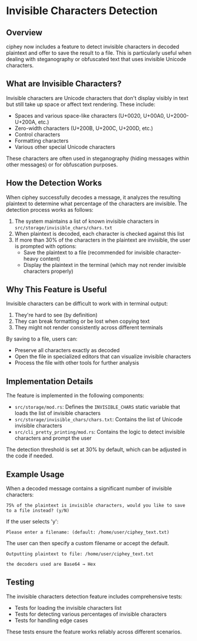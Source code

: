 # Invisible Characters Detection

## Overview

ciphey now includes a feature to detect invisible characters in decoded plaintext and offer to save the result to a file. This is particularly useful when dealing with steganography or obfuscated text that uses invisible Unicode characters.

## What are Invisible Characters?

Invisible characters are Unicode characters that don't display visibly in text but still take up space or affect text rendering. These include:

- Spaces and various space-like characters (U+0020, U+00A0, U+2000-U+200A, etc.)
- Zero-width characters (U+200B, U+200C, U+200D, etc.)
- Control characters
- Formatting characters
- Various other special Unicode characters

These characters are often used in steganography (hiding messages within other messages) or for obfuscation purposes.

## How the Detection Works

When ciphey successfully decodes a message, it analyzes the resulting plaintext to determine what percentage of the characters are invisible. The detection process works as follows:

1. The system maintains a list of known invisible characters in `src/storage/invisible_chars/chars.txt`
2. When plaintext is decoded, each character is checked against this list
3. If more than 30% of the characters in the plaintext are invisible, the user is prompted with options:
   - Save the plaintext to a file (recommended for invisible character-heavy content)
   - Display the plaintext in the terminal (which may not render invisible characters properly)

## Why This Feature is Useful

Invisible characters can be difficult to work with in terminal output:

1. They're hard to see (by definition)
2. They can break formatting or be lost when copying text
3. They might not render consistently across different terminals

By saving to a file, users can:
- Preserve all characters exactly as decoded
- Open the file in specialized editors that can visualize invisible characters
- Process the file with other tools for further analysis

## Implementation Details

The feature is implemented in the following components:

- `src/storage/mod.rs`: Defines the `INVISIBLE_CHARS` static variable that loads the list of invisible characters
- `src/storage/invisible_chars/chars.txt`: Contains the list of Unicode invisible characters
- `src/cli_pretty_printing/mod.rs`: Contains the logic to detect invisible characters and prompt the user

The detection threshold is set at 30% by default, which can be adjusted in the code if needed.

## Example Usage

When a decoded message contains a significant number of invisible characters:

```
75% of the plaintext is invisible characters, would you like to save to a file instead? (y/N)
```

If the user selects 'y':

```
Please enter a filename: (default: /home/user/ciphey_text.txt)
```

The user can then specify a custom filename or accept the default.

```
Outputting plaintext to file: /home/user/ciphey_text.txt

the decoders used are Base64 → Hex
```

## Testing

The invisible characters detection feature includes comprehensive tests:

- Tests for loading the invisible characters list
- Tests for detecting various percentages of invisible characters
- Tests for handling edge cases

These tests ensure the feature works reliably across different scenarios.
